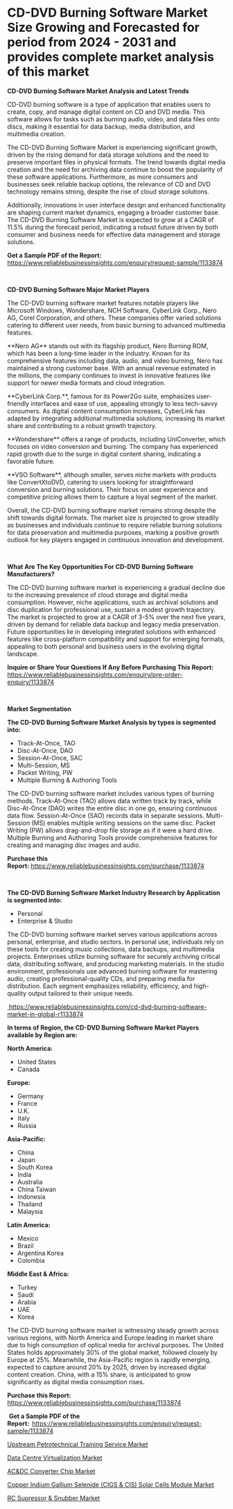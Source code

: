 <p><h1>CD-DVD Burning Software Market Size Growing and Forecasted for period from 2024 - 2031 and provides complete market analysis of this market</h1></p><p><strong>CD-DVD Burning Software Market Analysis and Latest Trends</strong></p>
<p><p>CD-DVD burning software is a type of application that enables users to create, copy, and manage digital content on CD and DVD media. This software allows for tasks such as burning audio, video, and data files onto discs, making it essential for data backup, media distribution, and multimedia creation.</p><p>The CD-DVD Burning Software Market is experiencing significant growth, driven by the rising demand for data storage solutions and the need to preserve important files in physical formats. The trend towards digital media creation and the need for archiving data continue to boost the popularity of these software applications. Furthermore, as more consumers and businesses seek reliable backup options, the relevance of CD and DVD technology remains strong, despite the rise of cloud storage solutions.</p><p>Additionally, innovations in user interface design and enhanced functionality are shaping current market dynamics, engaging a broader customer base. The CD-DVD Burning Software Market is expected to grow at a CAGR of 11.5% during the forecast period, indicating a robust future driven by both consumer and business needs for effective data management and storage solutions.</p></p>
<p><strong>Get a Sample PDF of the Report:&nbsp;</strong> <a href="https://www.reliablebusinessinsights.com/enquiry/request-sample/1133874?utm_campaign=97&utm_medium=2&utm_source=Github&utm_content=ia&utm_term=08102024&utm_id=cd-dvd-burning-software">https://www.reliablebusinessinsights.com/enquiry/request-sample/1133874</a></p>
<p>&nbsp;</p>
<p><strong>CD-DVD Burning Software Major Market Players</strong></p>
<p><p>The CD-DVD burning software market features notable players like Microsoft Windows, Wondershare, NCH Software, CyberLink Corp., Nero AG, Corel Corporation, and others. These companies offer varied solutions catering to different user needs, from basic burning to advanced multimedia features.</p><p>**Nero AG** stands out with its flagship product, Nero Burning ROM, which has been a long-time leader in the industry. Known for its comprehensive features including data, audio, and video burning, Nero has maintained a strong customer base. With an annual revenue estimated in the millions, the company continues to invest in innovative features like support for newer media formats and cloud integration.</p><p>**CyberLink Corp.**, famous for its Power2Go suite, emphasizes user-friendly interfaces and ease of use, appealing strongly to less tech-savvy consumers. As digital content consumption increases, CyberLink has adapted by integrating additional multimedia solutions, increasing its market share and contributing to a robust growth trajectory.</p><p>**Wondershare** offers a range of products, including UniConverter, which focuses on video conversion and burning. The company has experienced rapid growth due to the surge in digital content sharing, indicating a favorable future.</p><p>**VSO Software**, although smaller, serves niche markets with products like ConvertXtoDVD, catering to users looking for straightforward conversion and burning solutions. Their focus on user experience and competitive pricing allows them to capture a loyal segment of the market.</p><p>Overall, the CD-DVD burning software market remains strong despite the shift towards digital formats. The market size is projected to grow steadily as businesses and individuals continue to require reliable burning solutions for data preservation and multimedia purposes, marking a positive growth outlook for key players engaged in continuous innovation and development.</p></p>
<p>&nbsp;</p>
<p><strong>What Are The Key Opportunities For CD-DVD Burning Software Manufacturers?</strong></p>
<p><p>The CD-DVD burning software market is experiencing a gradual decline due to the increasing prevalence of cloud storage and digital media consumption. However, niche applications, such as archival solutions and disc duplication for professional use, sustain a modest growth trajectory. The market is projected to grow at a CAGR of 3-5% over the next five years, driven by demand for reliable data backup and legacy media preservation. Future opportunities lie in developing integrated solutions with enhanced features like cross-platform compatibility and support for emerging formats, appealing to both personal and business users in the evolving digital landscape.</p></p>
<p><strong>Inquire or Share Your Questions If Any Before Purchasing This Report:</strong> <a href="https://www.reliablebusinessinsights.com/enquiry/pre-order-enquiry/1133874?utm_campaign=97&utm_medium=2&utm_source=Github&utm_content=ia&utm_term=08102024&utm_id=cd-dvd-burning-software">https://www.reliablebusinessinsights.com/enquiry/pre-order-enquiry/1133874</a></p>
<p>&nbsp;</p>
<p><strong>Market Segmentation</strong></p>
<p><strong>The CD-DVD Burning Software Market Analysis by types is segmented into:</strong></p>
<p><ul><li>Track-At-Once, TAO</li><li>Disc-At-Once, DAO</li><li>Session-At-Once, SAC</li><li>Multi-Session, MS</li><li>Packet Writing, PW</li><li>Multiple Burning & Authoring Tools</li></ul></p>
<p><p>The CD-DVD burning software market includes various types of burning methods. Track-At-Once (TAO) allows data written track by track, while Disc-At-Once (DAO) writes the entire disc in one go, ensuring continuous data flow. Session-At-Once (SAO) records data in separate sessions. Multi-Session (MS) enables multiple writing sessions on the same disc. Packet Writing (PW) allows drag-and-drop file storage as if it were a hard drive. Multiple Burning and Authoring Tools provide comprehensive features for creating and managing disc images and audio.</p></p>
<p><strong>Purchase this Report:&nbsp;</strong><a href="https://www.reliablebusinessinsights.com/purchase/1133874?utm_campaign=97&utm_medium=2&utm_source=Github&utm_content=ia&utm_term=08102024&utm_id=cd-dvd-burning-software">https://www.reliablebusinessinsights.com/purchase/1133874</a></p>
<p>&nbsp;</p>
<p><strong>The CD-DVD Burning Software Market Industry Research by Application is segmented into:</strong></p>
<p><ul><li>Personal</li><li>Enterprise & Studio</li></ul></p>
<p><p>The CD-DVD burning software market serves various applications across personal, enterprise, and studio sectors. In personal use, individuals rely on these tools for creating music collections, data backups, and multimedia projects. Enterprises utilize burning software for securely archiving critical data, distributing software, and producing marketing materials. In the studio environment, professionals use advanced burning software for mastering audio, creating professional-quality CDs, and preparing media for distribution. Each segment emphasizes reliability, efficiency, and high-quality output tailored to their unique needs.</p></p>
<p><a href="https://www.reliablebusinessinsights.com/cd-dvd-burning-software-market-in-global-r1133874?utm_campaign=97&utm_medium=2&utm_source=Github&utm_content=ia&utm_term=08102024&utm_id=cd-dvd-burning-software">&nbsp;https://www.reliablebusinessinsights.com/cd-dvd-burning-software-market-in-global-r1133874</a></p>
<p><strong>In terms of Region, the CD-DVD Burning Software Market Players available by Region are:</strong></p>
<p>
    <p> <strong> North America: </strong>
        <ul>
            <li>United States</li>
            <li>Canada</li>
        </ul>
        </p> 
    <p> <strong> Europe: </strong>
        <ul>
            <li>Germany</li>
            <li>France</li>
            <li>U.K.</li>
            <li>Italy</li>
            <li>Russia</li>
        </ul>
        </p> 
    <p> <strong> Asia-Pacific: </strong>
        <ul>
            <li>China</li>
            <li>Japan</li>
            <li>South Korea</li>
            <li>India</li>
            <li>Australia</li>
            <li>China Taiwan</li>
            <li>Indonesia</li>
            <li>Thailand</li>
            <li>Malaysia</li>
        </ul>
        </p> 
    <p> <strong> Latin America: </strong>
        <ul>
            <li>Mexico</li>
            <li>Brazil</li>
            <li>Argentina Korea</li>
            <li>Colombia</li>
        </ul>
        </p> 
    <p> <strong> Middle East & Africa: </strong>
        <ul>
            <li>Turkey</li>
            <li>Saudi</li>
            <li>Arabia</li>
            <li>UAE</li>
            <li>Korea</li>
        </ul>
    </p>
    </p>
<p><p>The CD-DVD burning software market is witnessing steady growth across various regions, with North America and Europe leading in market share due to high consumption of optical media for archival purposes. The United States holds approximately 30% of the global market, followed closely by Europe at 25%. Meanwhile, the Asia-Pacific region is rapidly emerging, expected to capture around 20% by 2025, driven by increased digital content creation. China, with a 15% share, is anticipated to grow significantly as digital media consumption rises.</p></p>
<p><strong>Purchase this Report: </strong><a href="https://www.reliablebusinessinsights.com/purchase/1133874?utm_campaign=97&utm_medium=2&utm_source=Github&utm_content=ia&utm_term=08102024&utm_id=cd-dvd-burning-software">https://www.reliablebusinessinsights.com/purchase/1133874</a></p>
<p>&nbsp;<strong>Get a Sample PDF of the Report:&nbsp;&nbsp;</strong><a href="https://www.reliablebusinessinsights.com/enquiry/request-sample/1133874?utm_campaign=97&utm_medium=2&utm_source=Github&utm_content=ia&utm_term=08102024&utm_id=cd-dvd-burning-software">https://www.reliablebusinessinsights.com/enquiry/request-sample/1133874</a></p>
<p><strong></strong></p>
<p><p><a href="https://issuu.com/reportprime-2/docs/upstream-petrotechnical-training-se_3b9457065b10b7?utm_campaign=97&utm_medium=2&utm_source=Github&utm_content=ia&utm_term=08102024&utm_id=cd-dvd-burning-software">Upstream Petrotechnical Training Service Market</a></p><p><a href="https://www.linkedin.com/pulse/data-centre-virtualization-market-industry-landscape-growth-6bvcf?utm_campaign=97&utm_medium=2&utm_source=Github&utm_content=ia&utm_term=08102024&utm_id=cd-dvd-burning-software">Data Centre Virtualization Market</a></p><p><a href="https://github.com/KejsiLoshi121/Market-Research-Report-List-1/blob/main/acdc-converter-chip-market.md?utm_campaign=97&utm_medium=2&utm_source=Github&utm_content=ia&utm_term=08102024&utm_id=cd-dvd-burning-software">AC&DC Converter Chip Market</a></p><p><a href="https://issuu.com/reportprime-2/docs/copper-indium-gallium-selenide-cigs_51f5853f544dd5?utm_campaign=97&utm_medium=2&utm_source=Github&utm_content=ia&utm_term=08102024&utm_id=cd-dvd-burning-software">Copper Indium Gallium Selenide (CIGS & CIS) Solar Cells Module Market</a></p><p><a href="https://github.com/tacitam515l/Market-Research-Report-List-1/blob/main/rc-supressor-snubber-market.md?utm_campaign=97&utm_medium=2&utm_source=Github&utm_content=ia&utm_term=08102024&utm_id=cd-dvd-burning-software">RC Supressor & Snubber Market</a></p></p>